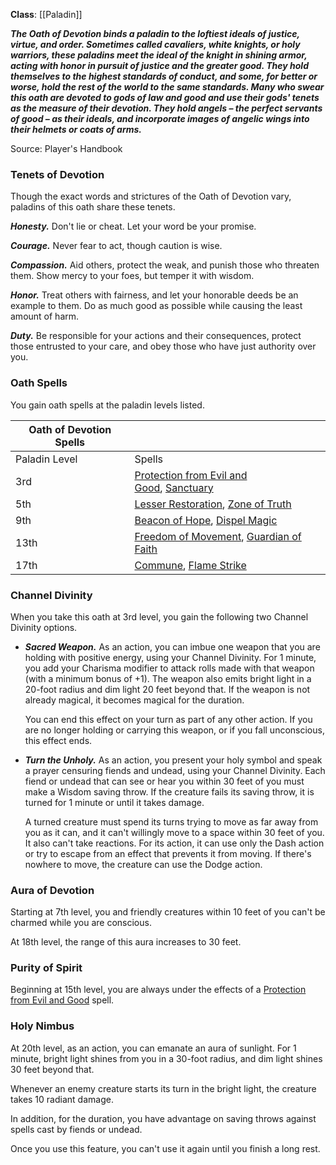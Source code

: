 **Class**: [[Paladin]] 

**_The Oath of Devotion binds a paladin to the loftiest ideals of justice, virtue, and order. Sometimes called cavaliers, white knights, or holy warriors, these paladins meet the ideal of the knight in shining armor, acting with honor in pursuit of justice and the greater good. They hold themselves to the highest standards of conduct, and some, for better or worse, hold the rest of the world to the same standards. Many who swear this oath are devoted to gods of law and good and use their gods' tenets as the measure of their devotion. They hold angels – the perfect servants of good – as their ideals, and incorporate images of angelic wings into their helmets or coats of arms._**

Source: Player's Handbook

### Tenets of Devotion

Though the exact words and strictures of the Oath of Devotion vary, paladins of this oath share these tenets.

**_Honesty._** Don't lie or cheat. Let your word be your promise.

**_Courage._** Never fear to act, though caution is wise.

**_Compassion._** Aid others, protect the weak, and punish those who threaten them. Show mercy to your foes, but temper it with wisdom.

**_Honor._** Treat others with fairness, and let your honorable deeds be an example to them. Do as much good as possible while causing the least amount of harm.

**_Duty._** Be responsible for your actions and their consequences, protect those entrusted to your care, and obey those who have just authority over you.

### Oath Spells

You gain oath spells at the paladin levels listed.

|Oath of Devotion Spells|   |
|---|---|
|Paladin Level|Spells|
|3rd|[Protection from Evil and Good](http://dnd5e.wikidot.com/spell:protection-from-evil-and-good), [Sanctuary](http://dnd5e.wikidot.com/spell:sanctuary)|
|5th|[Lesser Restoration](http://dnd5e.wikidot.com/spell:lesser-restoration), [Zone of Truth](http://dnd5e.wikidot.com/spell:zone-of-truth)|
|9th|[Beacon of Hope](http://dnd5e.wikidot.com/spell:beacon-of-hope), [Dispel Magic](http://dnd5e.wikidot.com/spell:dispel-magic)|
|13th|[Freedom of Movement](http://dnd5e.wikidot.com/spell:freedom-of-movement), [Guardian of Faith](http://dnd5e.wikidot.com/spell:guardian-of-faith)|
|17th|[Commune](http://dnd5e.wikidot.com/spell:commune), [Flame Strike](http://dnd5e.wikidot.com/spell:flame-strike)|

### Channel Divinity

When you take this oath at 3rd level, you gain the following two Channel Divinity options.

- **_Sacred Weapon._** As an action, you can imbue one weapon that you are holding with positive energy, using your Channel Divinity. For 1 minute, you add your Charisma modifier to attack rolls made with that weapon (with a minimum bonus of +1). The weapon also emits bright light in a 20-foot radius and dim light 20 feet beyond that. If the weapon is not already magical, it becomes magical for the duration.  
      
    You can end this effect on your turn as part of any other action. If you are no longer holding or carrying this weapon, or if you fall unconscious, this effect ends.

- **_Turn the Unholy._** As an action, you present your holy symbol and speak a prayer censuring fiends and undead, using your Channel Divinity. Each fiend or undead that can see or hear you within 30 feet of you must make a Wisdom saving throw. If the creature fails its saving throw, it is turned for 1 minute or until it takes damage.  
      
    A turned creature must spend its turns trying to move as far away from you as it can, and it can't willingly move to a space within 30 feet of you. It also can't take reactions. For its action, it can use only the Dash action or try to escape from an effect that prevents it from moving. If there's nowhere to move, the creature can use the Dodge action.

### Aura of Devotion

Starting at 7th level, you and friendly creatures within 10 feet of you can't be charmed while you are conscious.

At 18th level, the range of this aura increases to 30 feet.

### Purity of Spirit

Beginning at 15th level, you are always under the effects of a [Protection from Evil and Good](http://dnd5e.wikidot.com/spell:protection-from-evil-and-good) spell.

### Holy Nimbus

At 20th level, as an action, you can emanate an aura of sunlight. For 1 minute, bright light shines from you in a 30-foot radius, and dim light shines 30 feet beyond that.

Whenever an enemy creature starts its turn in the bright light, the creature takes 10 radiant damage.

In addition, for the duration, you have advantage on saving throws against spells cast by fiends or undead.

Once you use this feature, you can't use it again until you finish a long rest.